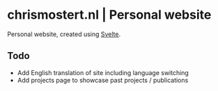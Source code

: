# chrismostert.nl | Personal website

Personal website, created using [Svelte](https://svelte.dev/).

## Todo
- Add English translation of site including language switching
- Add projects page to showcase past projects / publications
